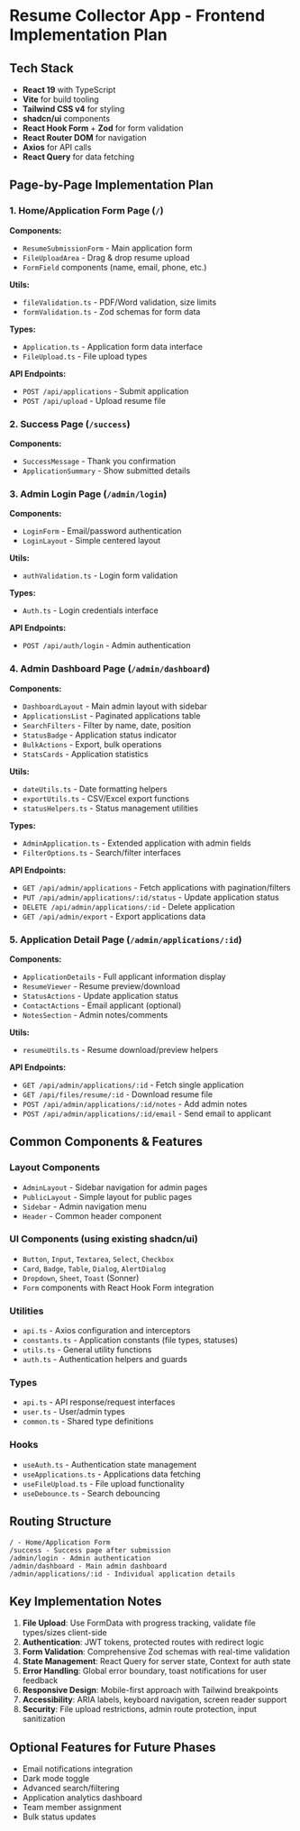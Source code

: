 # Resume Collector App - Frontend Implementation Plan

## Tech Stack

- **React 19** with TypeScript
- **Vite** for build tooling
- **Tailwind CSS v4** for styling
- **shadcn/ui** components
- **React Hook Form** + **Zod** for form validation
- **React Router DOM** for navigation
- **Axios** for API calls
- **React Query** for data fetching

## Page-by-Page Implementation Plan

### 1. Home/Application Form Page (`/`)

**Components:**

- `ResumeSubmissionForm` - Main application form
- `FileUploadArea` - Drag & drop resume upload
- `FormField` components (name, email, phone, etc.)

**Utils:**

- `fileValidation.ts` - PDF/Word validation, size limits
- `formValidation.ts` - Zod schemas for form data

**Types:**

- `Application.ts` - Application form data interface
- `FileUpload.ts` - File upload types

**API Endpoints:**

- `POST /api/applications` - Submit application
- `POST /api/upload` - Upload resume file

### 2. Success Page (`/success`)

**Components:**

- `SuccessMessage` - Thank you confirmation
- `ApplicationSummary` - Show submitted details

### 3. Admin Login Page (`/admin/login`)

**Components:**

- `LoginForm` - Email/password authentication
- `LoginLayout` - Simple centered layout

**Utils:**

- `authValidation.ts` - Login form validation

**Types:**

- `Auth.ts` - Login credentials interface

**API Endpoints:**

- `POST /api/auth/login` - Admin authentication

### 4. Admin Dashboard Page (`/admin/dashboard`)

**Components:**

- `DashboardLayout` - Main admin layout with sidebar
- `ApplicationsList` - Paginated applications table
- `SearchFilters` - Filter by name, date, position
- `StatusBadge` - Application status indicator
- `BulkActions` - Export, bulk operations
- `StatsCards` - Application statistics

**Utils:**

- `dateUtils.ts` - Date formatting helpers
- `exportUtils.ts` - CSV/Excel export functions
- `statusHelpers.ts` - Status management utilities

**Types:**

- `AdminApplication.ts` - Extended application with admin fields
- `FilterOptions.ts` - Search/filter interfaces

**API Endpoints:**

- `GET /api/admin/applications` - Fetch applications with pagination/filters
- `PUT /api/admin/applications/:id/status` - Update application status
- `DELETE /api/admin/applications/:id` - Delete application
- `GET /api/admin/export` - Export applications data

### 5. Application Detail Page (`/admin/applications/:id`)

**Components:**

- `ApplicationDetails` - Full applicant information display
- `ResumeViewer` - Resume preview/download
- `StatusActions` - Update application status
- `ContactActions` - Email applicant (optional)
- `NotesSection` - Admin notes/comments

**Utils:**

- `resumeUtils.ts` - Resume download/preview helpers

**API Endpoints:**

- `GET /api/admin/applications/:id` - Fetch single application
- `GET /api/files/resume/:id` - Download resume file
- `POST /api/admin/applications/:id/notes` - Add admin notes
- `POST /api/admin/applications/:id/email` - Send email to applicant

## Common Components & Features

### Layout Components

- `AdminLayout` - Sidebar navigation for admin pages
- `PublicLayout` - Simple layout for public pages
- `Sidebar` - Admin navigation menu
- `Header` - Common header component

### UI Components (using existing shadcn/ui)

- `Button`, `Input`, `Textarea`, `Select`, `Checkbox`
- `Card`, `Badge`, `Table`, `Dialog`, `AlertDialog`
- `Dropdown`, `Sheet`, `Toast` (Sonner)
- `Form` components with React Hook Form integration

### Utilities

- `api.ts` - Axios configuration and interceptors
- `constants.ts` - Application constants (file types, statuses)
- `utils.ts` - General utility functions
- `auth.ts` - Authentication helpers and guards

### Types

- `api.ts` - API response/request interfaces
- `user.ts` - User/admin types
- `common.ts` - Shared type definitions

### Hooks

- `useAuth.ts` - Authentication state management
- `useApplications.ts` - Applications data fetching
- `useFileUpload.ts` - File upload functionality
- `useDebounce.ts` - Search debouncing

## Routing Structure

```
/ - Home/Application Form
/success - Success page after submission
/admin/login - Admin authentication
/admin/dashboard - Main admin dashboard
/admin/applications/:id - Individual application details
```

## Key Implementation Notes

1. **File Upload**: Use FormData with progress tracking, validate file types/sizes client-side
2. **Authentication**: JWT tokens, protected routes with redirect logic
3. **Form Validation**: Comprehensive Zod schemas with real-time validation
4. **State Management**: React Query for server state, Context for auth state
5. **Error Handling**: Global error boundary, toast notifications for user feedback
6. **Responsive Design**: Mobile-first approach with Tailwind breakpoints
7. **Accessibility**: ARIA labels, keyboard navigation, screen reader support
8. **Security**: File upload restrictions, admin route protection, input sanitization

## Optional Features for Future Phases

- Email notifications integration
- Dark mode toggle
- Advanced search/filtering
- Application analytics dashboard
- Team member assignment
- Bulk status updates
